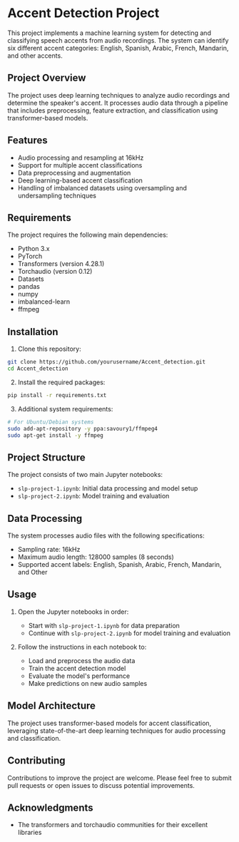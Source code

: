 # Accent Detection Project

This project implements a machine learning system for detecting and classifying speech accents from audio recordings. The system can identify six different accent categories: English, Spanish, Arabic, French, Mandarin, and other accents.

## Project Overview

The project uses deep learning techniques to analyze audio recordings and determine the speaker's accent. It processes audio data through a pipeline that includes preprocessing, feature extraction, and classification using transformer-based models.

## Features

- Audio processing and resampling at 16kHz
- Support for multiple accent classifications
- Data preprocessing and augmentation
- Deep learning-based accent classification
- Handling of imbalanced datasets using oversampling and undersampling techniques

## Requirements

The project requires the following main dependencies:
- Python 3.x
- PyTorch
- Transformers (version 4.28.1)
- Torchaudio (version 0.12)
- Datasets
- pandas
- numpy
- imbalanced-learn
- ffmpeg

## Installation

1. Clone this repository:
```bash
git clone https://github.com/yourusername/Accent_detection.git
cd Accent_detection
```

2. Install the required packages:
```bash
pip install -r requirements.txt
```

3. Additional system requirements:
```bash
# For Ubuntu/Debian systems
sudo add-apt-repository -y ppa:savoury1/ffmpeg4
sudo apt-get install -y ffmpeg
```

## Project Structure

The project consists of two main Jupyter notebooks:
- `slp-project-1.ipynb`: Initial data processing and model setup
- `slp-project-2.ipynb`: Model training and evaluation

## Data Processing

The system processes audio files with the following specifications:
- Sampling rate: 16kHz
- Maximum audio length: 128000 samples (8 seconds)
- Supported accent labels: English, Spanish, Arabic, French, Mandarin, and Other

## Usage

1. Open the Jupyter notebooks in order:
   - Start with `slp-project-1.ipynb` for data preparation
   - Continue with `slp-project-2.ipynb` for model training and evaluation

2. Follow the instructions in each notebook to:
   - Load and preprocess the audio data
   - Train the accent detection model
   - Evaluate the model's performance
   - Make predictions on new audio samples

## Model Architecture

The project uses transformer-based models for accent classification, leveraging state-of-the-art deep learning techniques for audio processing and classification.


## Contributing

Contributions to improve the project are welcome. Please feel free to submit pull requests or open issues to discuss potential improvements.

## Acknowledgments


- The transformers and torchaudio communities for their excellent libraries
